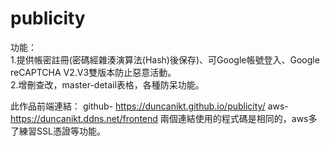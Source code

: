 # publicity  

功能：  
1.提供帳密註冊(密碼經雜湊演算法(Hash)後保存)、可Google帳號登入、Google reCAPTCHA V2.V3雙版本防止惡意活動。  
2.增刪查改，master-detail表格，各種防呆功能。

此作品前端連結：
github- https://duncanikt.github.io/publicity/
aws- https://duncanikt.ddns.net/frontend
兩個連結使用的程式碼是相同的，aws多了練習SSL憑證等功能。

